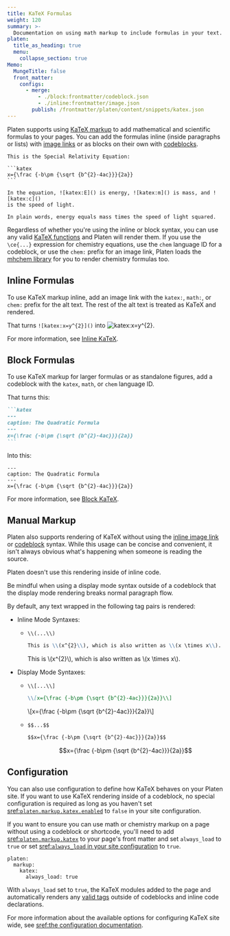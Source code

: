 ```yaml
---
title: KaTeX Formulas
weight: 120
summary: >-
  Documentation on using math markup to include formulas in your text.
platen:
  title_as_heading: true
  menu:
    collapse_section: true
Memo:
  MungeTitle: false
  front_matter:
    configs:
      - merge:
          - ./block:frontmatter/codeblock.json
          - ./inline:frontmatter/image.json
        publish: /frontmatter/platen/content/snippets/katex.json
---
```


Platen supports using [KaTeX markup][01] to add mathematical and scientific formulas to your pages.
You can add the formulas inline (inside paragraphs or lists) with [image links][02] or as blocks on
their own with [codeblocks][03].

``````memo-example-renderer { skip_number=true level=2 }
This is the Special Relativity Equation:

```katex
x={\frac {-b\pm {\sqrt {b^{2}-4ac}}}{2a}}
```

In the equation, ![katex:E]() is energy, ![katex:m]() is mass, and ![katex:c]()
is the speed of light.

In plain words, energy equals mass times the speed of light squared.
``````

Regardless of whether you're using the inline or block syntax, you can use any valid
[KaTeX functions][04] and Platen will render them. If you use the `\ce{...}` expression for
chemistry equations, use the `chem` language ID for a codeblock, or use the `chem:` prefix for an
image link, Platen loads the [mhchem library][05] for you to render chemistry formulas too.

## Inline Formulas

To use KaTeX markup inline, add an image link with the `katex:`, `math:`, or `chem:` prefix for the
alt text. The rest of the alt text is treated as KaTeX and rendered.

That turns `![katex:x=y^{2}]()` into ![katex:x=y^{2}]().

For more information, see [Inline KaTeX][02].

## Block Formulas

To use KaTeX markup for larger formulas or as standalone figures, add a codeblock with the `katex`,
`math`, or `chem` language ID.

That turns this:

``````markdown
```katex
---
caption: The Quadratic Formula
---
x={\frac {-b\pm {\sqrt {b^{2}-4ac}}}{2a}}
```
``````

Into this:

```katex
---
caption: The Quadratic Formula
---
x={\frac {-b\pm {\sqrt {b^{2}-4ac}}}{2a}}
```

For more information, see [Block KaTeX][03].

## Manual Markup

Platen also supports rendering of KaTeX without using the [inline image link][02] or
[codeblock][03] syntax. While this usage can be concise and convenient, it isn't always obvious
what's happening when someone is reading the source.

Platen doesn't use this rendering inside of inline code.

Be mindful when using a display mode syntax outside of a codeblock that the display mode rendering
breaks normal paragraph flow.

By default, any text wrapped in the following tag pairs is rendered:

- Inline Mode Syntaxes:
  - `\\(...\\)`

    ```markdown
    This is \\(x^{2}\\), which is also written as \\(x \times x\\).
    ```

    This is \\(x^{2}\\), which is also written as \\(x \times x\\).
- Display Mode Syntaxes:
  - `\\[...\\]`

    ```markdown
    \\[x={\frac {-b\pm {\sqrt {b^{2}-4ac}}}{2a}}\\]
    ```

    \\[x={\frac {-b\pm {\sqrt {b^{2}-4ac}}}{2a}}\\]
  - `$$...$$`

    ```markdown
    $$x={\frac {-b\pm {\sqrt {b^{2}-4ac}}}{2a}}$$
    ```

    $$x={\frac {-b\pm {\sqrt {b^{2}-4ac}}}{2a}}$$

## Configuration

You can also use configuration to define how KaTeX behaves on your Platen site. If you want to use
KaTeX rendering inside of a codeblock, no special configuration is required as long as you haven't
set [sref:`platen.markup.katex.enabled`][s06] to `false` in your site configuration.

If you want to ensure you can use math or chemistry markup on a page without using a codeblock or
shortcode, you'll need to add [sref:`platen.markup.katex`][s07] to your page's front matter and
set `always_load` to `true` or set [sref:`always_load` in your site configuration][s08] to `true`.

```memo-example-data
platen:
  markup:
    katex:
      always_load: true
```

With `always_load` set to `true`, the KaTeX modules added to the page and automatically renders any
[valid tags](#manual-markup) outside of codeblocks and inline code declarations.

For more information about the available options for configuring KaTeX site wide, see
[sref:the configuration documentation][s09].

<!-- Link References -->
[01]: https://katex.org/
[02]: inline.md
[03]: block.md
[04]: https://katex.org/docs/supported.html
[05]: https://mhchem.github.io/MathJax-mhchem/
[s06]: platen.site.markup.katex.Enabled
[s07]: platen.content.markup.katex
[s08]: platen.site.markup.katex.always_load
[s09]: platen.site.markup.katex
